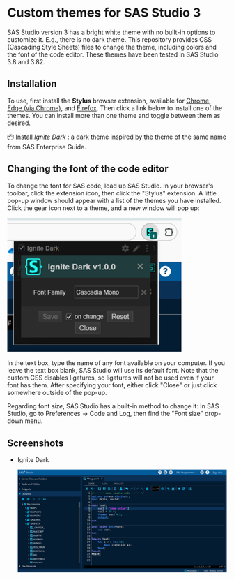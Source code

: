 # Custom themes for SAS Studio 3

SAS Studio version 3 has a bright white theme with no built-in options to customize it. E.g., there is no dark theme. This repository provides CSS (Cascading Style Sheets) files to change the theme, including colors and the font of the code editor. These themes have been tested in SAS Studio 3.8 and 3.82.

## Installation

To use, first install the **Stylus** browser extension, available for [Chrome, Edge (via Chrome)](https://chrome.google.com/webstore/detail/stylus/clngdbkpkpeebahjckkjfobafhncgmne), and [Firefox](https://addons.mozilla.org/firefox/addon/styl-us/). Then click a link below to install one of the themes. You can install more than one theme and toggle between them as desired.

📦 [Install *Ignite Dark*](themes/ignite-dark.user.css?raw=true) : a dark theme inspired by the theme of the same name from SAS Enterprise Guide.

## Changing the font of the code editor

To change the font for SAS code, load up SAS Studio. In your browser's toolbar, click the extension icon, then click the "Stylus" extension. A little pop-up window should appear with a list of the themes you have installed. Click the gear icon next to a theme, and a new window will pop up:

  <img src="screenshots/font-customize.png?raw=true" alt="Font pop-up" width="400px" />

In the text box, type the name of any font available on your computer. If you leave the text box blank, SAS Studio will use its default font. Note that the custom CSS disables ligatures, so ligatures will not be used even if your font has them. After specifying your font, either click "Close" or just click somewhere outside of the pop-up.

Regarding font *size*, SAS Studio has a built-in method to change it: In SAS Studio, go to Preferences -> Code and Log, then find the "Font size" drop-down menu.

## Screenshots

* Ignite Dark
  
  ![Ignite Dark screenshot](screenshots/ignite-dark.png?raw=true)
